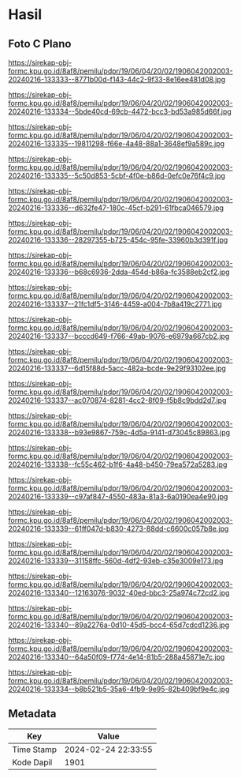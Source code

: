 # Hasil

## Foto C Plano

https://sirekap-obj-formc.kpu.go.id/8af8/pemilu/pdpr/19/06/04/20/02/1906042002003-20240216-133333--8771b00d-f143-44c2-9f33-8e16ee481d08.jpg

https://sirekap-obj-formc.kpu.go.id/8af8/pemilu/pdpr/19/06/04/20/02/1906042002003-20240216-133334--5bde40cd-69cb-4472-bcc3-bd53a985d66f.jpg

https://sirekap-obj-formc.kpu.go.id/8af8/pemilu/pdpr/19/06/04/20/02/1906042002003-20240216-133335--19811298-f66e-4a48-88a1-3648ef9a589c.jpg

https://sirekap-obj-formc.kpu.go.id/8af8/pemilu/pdpr/19/06/04/20/02/1906042002003-20240216-133335--5c50d853-5cbf-4f0e-b86d-0efc0e76f4c9.jpg

https://sirekap-obj-formc.kpu.go.id/8af8/pemilu/pdpr/19/06/04/20/02/1906042002003-20240216-133336--d632fe47-180c-45cf-b291-61fbca046579.jpg

https://sirekap-obj-formc.kpu.go.id/8af8/pemilu/pdpr/19/06/04/20/02/1906042002003-20240216-133336--28297355-b725-454c-95fe-33960b3d391f.jpg

https://sirekap-obj-formc.kpu.go.id/8af8/pemilu/pdpr/19/06/04/20/02/1906042002003-20240216-133336--b68c6936-2dda-454d-b86a-fc3588eb2cf2.jpg

https://sirekap-obj-formc.kpu.go.id/8af8/pemilu/pdpr/19/06/04/20/02/1906042002003-20240216-133337--21fc1df5-3146-4459-a004-7b8a419c2771.jpg

https://sirekap-obj-formc.kpu.go.id/8af8/pemilu/pdpr/19/06/04/20/02/1906042002003-20240216-133337--bcccd649-f766-49ab-9076-e6979a667cb2.jpg

https://sirekap-obj-formc.kpu.go.id/8af8/pemilu/pdpr/19/06/04/20/02/1906042002003-20240216-133337--6d15f88d-5acc-482a-bcde-9e29f93102ee.jpg

https://sirekap-obj-formc.kpu.go.id/8af8/pemilu/pdpr/19/06/04/20/02/1906042002003-20240216-133337--ac070874-8281-4cc2-8f09-f5b8c9bdd2d7.jpg

https://sirekap-obj-formc.kpu.go.id/8af8/pemilu/pdpr/19/06/04/20/02/1906042002003-20240216-133338--b93e9867-759c-4d5a-9141-d73045c89863.jpg

https://sirekap-obj-formc.kpu.go.id/8af8/pemilu/pdpr/19/06/04/20/02/1906042002003-20240216-133338--fc55c462-b1f6-4a48-b450-79ea572a5283.jpg

https://sirekap-obj-formc.kpu.go.id/8af8/pemilu/pdpr/19/06/04/20/02/1906042002003-20240216-133339--c97af847-4550-483a-81a3-6a0190ea4e90.jpg

https://sirekap-obj-formc.kpu.go.id/8af8/pemilu/pdpr/19/06/04/20/02/1906042002003-20240216-133339--61ff047d-b830-4273-88dd-c6600c057b8e.jpg

https://sirekap-obj-formc.kpu.go.id/8af8/pemilu/pdpr/19/06/04/20/02/1906042002003-20240216-133339--31158ffc-560d-4df2-93eb-c35e3009e173.jpg

https://sirekap-obj-formc.kpu.go.id/8af8/pemilu/pdpr/19/06/04/20/02/1906042002003-20240216-133340--12163076-9032-40ed-bbc3-25a974c72cd2.jpg

https://sirekap-obj-formc.kpu.go.id/8af8/pemilu/pdpr/19/06/04/20/02/1906042002003-20240216-133340--89a2276a-0d10-45d5-bcc4-65d7cdcd1236.jpg

https://sirekap-obj-formc.kpu.go.id/8af8/pemilu/pdpr/19/06/04/20/02/1906042002003-20240216-133340--64a50f09-f774-4e14-81b5-288a45871e7c.jpg

https://sirekap-obj-formc.kpu.go.id/8af8/pemilu/pdpr/19/06/04/20/02/1906042002003-20240216-133334--b8b521b5-35a6-4fb9-9e95-82b409bf9e4c.jpg


## Metadata

| Key        | Value               |
| ---------- | ------------------- |
| Time Stamp | 2024-02-24 22:33:55 |
| Kode Dapil | 1901                |



